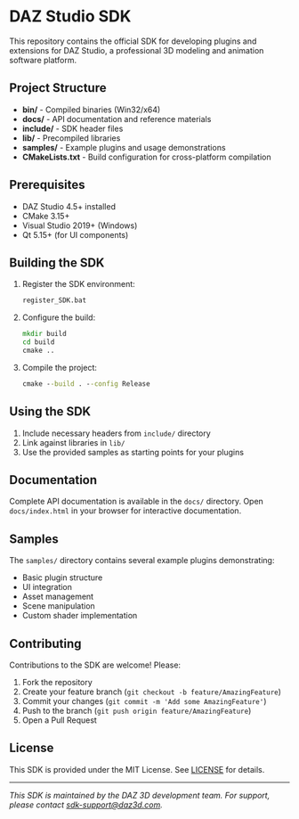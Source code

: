 # DAZ Studio SDK

This repository contains the official SDK for developing plugins and extensions for DAZ Studio, a professional 3D modeling and animation software platform.

## Project Structure
- **bin/** - Compiled binaries (Win32/x64)
- **docs/** - API documentation and reference materials
- **include/** - SDK header files
- **lib/** - Precompiled libraries
- **samples/** - Example plugins and usage demonstrations
- **CMakeLists.txt** - Build configuration for cross-platform compilation

## Prerequisites
- DAZ Studio 4.5+ installed
- CMake 3.15+
- Visual Studio 2019+ (Windows)
- Qt 5.15+ (for UI components)

## Building the SDK
1. Register the SDK environment:
   ```cmd
   register_SDK.bat
   ```
2. Configure the build:
   ```cmd
   mkdir build
   cd build
   cmake ..
   ```
3. Compile the project:
   ```cmd
   cmake --build . --config Release
   ```

## Using the SDK
1. Include necessary headers from `include/` directory
2. Link against libraries in `lib/`
3. Use the provided samples as starting points for your plugins

## Documentation
Complete API documentation is available in the `docs/` directory. Open `docs/index.html` in your browser for interactive documentation.

## Samples
The `samples/` directory contains several example plugins demonstrating:
- Basic plugin structure
- UI integration
- Asset management
- Scene manipulation
- Custom shader implementation

## Contributing
Contributions to the SDK are welcome! Please:
1. Fork the repository
2. Create your feature branch (`git checkout -b feature/AmazingFeature`)
3. Commit your changes (`git commit -m 'Add some AmazingFeature'`)
4. Push to the branch (`git push origin feature/AmazingFeature`)
5. Open a Pull Request

## License
This SDK is provided under the MIT License. See [LICENSE](LICENSE) for details.

---

*This SDK is maintained by the DAZ 3D development team. For support, please contact sdk-support@daz3d.com.*
